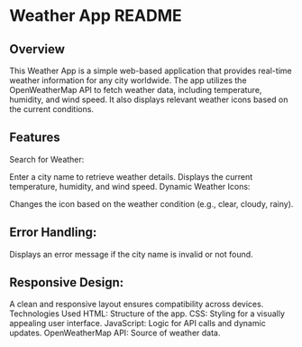 # Weather App README
## Overview
This Weather App is a simple web-based application that provides real-time weather information for any city worldwide. The app utilizes the OpenWeatherMap API to fetch weather data, including temperature, humidity, and wind speed. It also displays relevant weather icons based on the current conditions.

## Features
Search for Weather:

Enter a city name to retrieve weather details.
Displays the current temperature, humidity, and wind speed.
Dynamic Weather Icons:

Changes the icon based on the weather condition (e.g., clear, cloudy, rainy).
## Error Handling:

Displays an error message if the city name is invalid or not found.
## Responsive Design:

A clean and responsive layout ensures compatibility across devices.
Technologies Used
HTML: Structure of the app.
CSS: Styling for a visually appealing user interface.
JavaScript: Logic for API calls and dynamic updates.
OpenWeatherMap API: Source of weather data.

